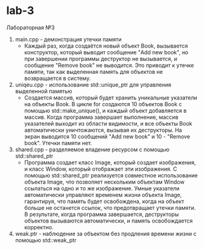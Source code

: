 # lab-3
Лабораторная №3
1. main.cpp - демонстрация утечки памяти
   - Каждый раз, когда создаётся новый объект Book, вызывается конструктор, который выводит сообщение "Add new book", но при завершении программы деструктор не вызывается, и сообщение "Remove book" не выводится. Это приводит к утечке памяти, так как выделенная память для объектов не возвращается в систему.
2. uniqeu.cpp - использование std::unique_ptr для управления выделенной памятью
   - Создается массив, который будет хранить уникальные указатели на объекты Book. В цикле for создаются 10 объектов Book с помощью std::make_unique<Book>(), и каждый объект добавляется в массив. Когда программа завершает выполнение, массив указателей выходит из области видимости, и все объекты Book автоматически уничтожаются, вызывая их деструкторы. На экран выводится 10 сообщений "Add new book" и 10 - "Remove book". Утечки памяти нет.
3. shared.cpp - разделяемое владение ресурсом с помощью std::shared_ptr
   - Программа создает класс Image, который создает изображения, и класс Window, который отображает эти изображения. С помощью std::shared_ptr реализуется совместное использование объекта Image, что позволяет нескольким объектам Window ссылаться на одно и то же изображение. Умные указатели автоматически управляют временем жизни объекта Image, гарантируя, что память будет освобождена, когда на объект больше не останется ссылок, что предотвращает утечки памяти. В результате, когда программа завершается, деструкторы объектов вызываются автоматически, и память освобождается корректно.
4. weak.ptr - наблюдение за объектом без продления времени жизни с помощью std::weak_ptr
